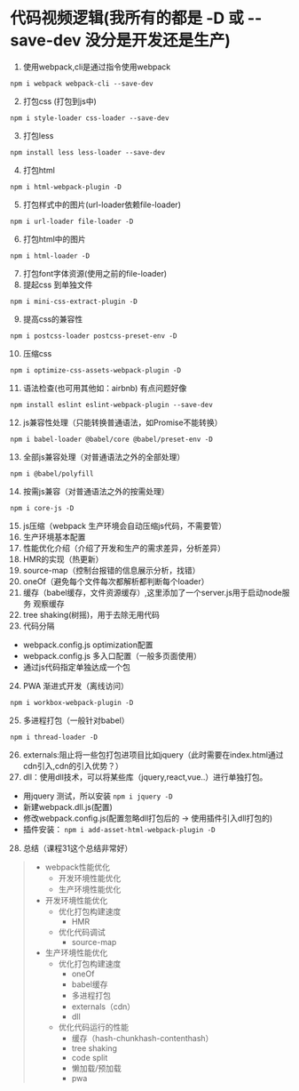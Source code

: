 # 代码视频逻辑(我所有的都是 -D 或 --save-dev 没分是开发还是生产)
1. 使用webpack,cli是通过指令使用webpack
```
npm i webpack webpack-cli --save-dev
```
2. 打包css (打包到js中)
```
npm i style-loader css-loader --save-dev
```
3. 打包less 
```
npm install less less-loader --save-dev
```
4. 打包html
```
npm i html-webpack-plugin -D 
```
5. 打包样式中的图片(url-loader依赖file-loader)
```
npm i url-loader file-loader -D
```
6. 打包html中的图片
```
npm i html-loader -D 
```
7. 打包font字体资源(使用之前的file-loader)
8. 提起css 到单独文件
```
npm i mini-css-extract-plugin -D
```
9. 提高css的兼容性
```
npm i postcss-loader postcss-preset-env -D
```
10. 压缩css
```
npm i optimize-css-assets-webpack-plugin -D
```
11. 语法检查(也可用其他如：airbnb) 有点问题好像
```
npm install eslint eslint-webpack-plugin --save-dev
```
12. js兼容性处理（只能转换普通语法，如Promise不能转换）
```
npm i babel-loader @babel/core @babel/preset-env -D
```
13. 全部js兼容处理（对普通语法之外的全部处理）
```
npm i @babel/polyfill 
```
14. 按需js兼容（对普通语法之外的按需处理）
```
npm i core-js -D
```
15. js压缩（webpack 生产环境会自动压缩js代码，不需要管）
16. 生产环境基本配置
17. 性能优化介绍（介绍了开发和生产的需求差异，分析差异）
18. HMR的实现（热更新）
19. source-map（控制台报错的信息展示分析，找错）
20. oneOf（避免每个文件每次都解析都判断每个loader）
21. 缓存（babel缓存，文件资源缓存）,这里添加了一个server.js用于启动node服务 观察缓存
22. tree shaking(树摇)，用于去除无用代码
23. 代码分隔
  - webpack.config.js optimization配置
  - webpack.config.js 多入口配置（一般多页面使用）
  - 通过js代码指定单独达成一个包
24. PWA 渐进式开发（离线访问）
```
npm i workbox-webpack-plugin -D
```
25. 多进程打包（一般针对babel）
```
npm i thread-loader -D
```
26. externals:阻止将一些包打包进项目比如jquery（此时需要在index.html通过cdn引入,cdn的引入优势？）
27. dll：使用dll技术，可以将某些库（jquery,react,vue..）进行单独打包。
  - 用jquery 测试，所以安装 `npm i jquery -D`
  - 新建webpack.dll.js(配置)
  - 修改webpack.config.js(配置忽略dll打包后的 -> 使用插件引入dll打包的)
  - 插件安装： `npm i add-asset-html-webpack-plugin -D`
28. 总结（课程31这个总结非常好）
> - webpack性能优化
>	  - 开发环境性能优化
>	  - 生产环境性能优化
> - 开发环境性能优化
>	  - 优化打包构建速度
>       - HMR
>	  - 优化代码调试
>       - source-map
> - 生产环境性能优化
>	  - 优化打包构建速度
>       - oneOf
>       - babel缓存
>       - 多进程打包
>       - externals（cdn）
>       - dll
>	  - 优化代码运行的性能
>       - 缓存（hash-chunkhash-contenthash）
>       - tree shaking
>       - code split
>       - 懒加载/预加载
>       - pwa